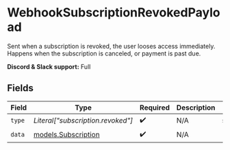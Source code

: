 # WebhookSubscriptionRevokedPayload

Sent when a subscription is revoked, the user looses access immediately.
Happens when the subscription is canceled, or payment is past due.

**Discord & Slack support:** Full


## Fields

| Field                                            | Type                                             | Required                                         | Description                                      | Example                                          |
| ------------------------------------------------ | ------------------------------------------------ | ------------------------------------------------ | ------------------------------------------------ | ------------------------------------------------ |
| `type`                                           | *Literal["subscription.revoked"]*                | :heavy_check_mark:                               | N/A                                              | subscription.revoked                             |
| `data`                                           | [models.Subscription](../models/subscription.md) | :heavy_check_mark:                               | N/A                                              |                                                  |